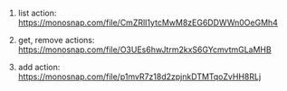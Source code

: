 1. list action:
https://monosnap.com/file/CmZRlI1ytcMwM8zEG6DDWWn0OeGMh4

2. get, remove actions:
https://monosnap.com/file/O3UEs6hwJtrm2kxS6GYcmvtmGLaMHB

3. add action:
https://monosnap.com/file/p1mvR7z18d2zpjnkDTMTqoZvHH8RLj